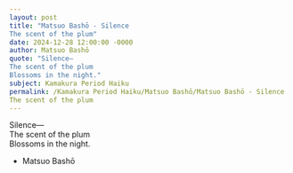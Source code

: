 ```yaml
---
layout: post
title: "Matsuo Bashō - Silence  
The scent of the plum"
date: 2024-12-28 12:00:00 -0000
author: Matsuo Bashō
quote: "Silence—  
The scent of the plum  
Blossoms in the night."
subject: Kamakura Period Haiku
permalink: /Kamakura Period Haiku/Matsuo Bashō/Matsuo Bashō - Silence  
The scent of the plum
---
```


Silence—  
The scent of the plum  
Blossoms in the night.

- Matsuo Bashō
